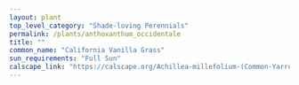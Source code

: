 ```yaml
---
layout: plant                                                              
top_level_category: "Shade-loving Perennials"
permalink: /plants/anthoxanthum_occidentale
title: ""
common_name: "California Vanilla Grass"
sun_requirements: "Full Sun"
calscape_link: "https://calscape.org/Achillea-millefolium-(Common-Yarrow)"
---
```


